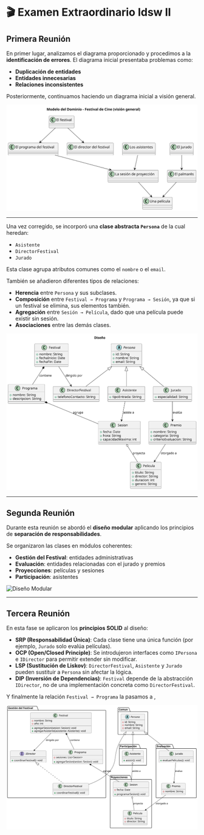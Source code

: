
# 🎬 Examen Extraordinario Idsw II

##  Primera Reunión

En primer lugar, analizamos el diagrama proporcionado y procedimos a la **identificación de errores**. El diagrama inicial presentaba problemas como:

- **Duplicación de entidades**
- **Entidades innecesarias**
- **Relaciones inconsistentes**

Posteriormente, continuamos haciendo un diagrama inicial a visión general.

![Modelo del dominio](/Documentos/modeloDoinio.svg)

---

Una vez corregido, se incorporó una **clase abstracta `Persona`** de la cual heredan:

- `Asistente`
- `DirectorFestival`
- `Jurado`

Esta clase agrupa atributos comunes como el `nombre` o el `email`.

También se añadieron diferentes tipos de relaciones:

- **Herencia** entre `Persona` y sus subclases.
- **Composición** entre `Festival → Programa` y `Programa → Sesión`, ya que si un festival se elimina, sus elementos también.
- **Agregación** entre `Sesión → Película`, dado que una película puede existir sin sesión.
- **Asociaciones** entre las demás clases.

![Diseño](/Documentos/Diseño.svg)

---

##  Segunda Reunión

Durante esta reunión se abordó el **diseño modular** aplicando los principios de **separación de responsabilidades**.

Se organizaron las clases en módulos coherentes:

- **Gestión del Festival**: entidades administrativas
- **Evaluación**: entidades relacionadas con el jurado y premios
- **Proyecciones**: películas y sesiones
- **Participación**: asistentes


![Diseño Modular](/Documentos/DiseñoModular.svg)

---

##  Tercera Reunión

En esta fase se aplicaron los **principios SOLID** al diseño:

- **SRP (Responsabilidad Única)**: Cada clase tiene una única función (por ejemplo, `Jurado` solo evalúa películas).
- **OCP (Open/Closed Principle)**: Se introdujeron interfaces como `IPersona` e `IDirector` para permitir extender sin modificar.
- **LSP (Sustitución de Liskov)**: `DirectorFestival`, `Asistente` y `Jurado` pueden sustituir a `Persona` sin afectar la lógica.
- **DIP (Inversión de Dependencias)**: `Festival` depende de la abstracción `IDirector`, no de una implementación concreta como `DirectorFestival`.

Y finalmente la relación `Festival → Programa` la pasamos a , 

![Diseño Orientado a Objetos](/Documentos/DOO.svg)

